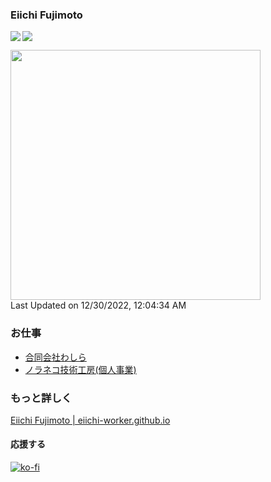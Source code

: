 ### Eiichi Fujimoto

<a href="https://github.com/anuraghazra/github-readme-stats">
  <img align="left" src="https://github-readme-stats.vercel.app/api?username=eiichi-worker&count_private=true&show_icons=true" />
</a>
<a href="https://github.com/anuraghazra/github-readme-stats">
  <img src="https://github-readme-stats.vercel.app/api/top-langs/?username=eiichi-worker" />
</a>

<!--START_SECTION:lapras-card-->
<a href="https://lapras.com/public/eiichi" target="_blank" rel="noopener noreferrer"><img src="https://lapras-card-generator.vercel.app/api/svg?e=3.17&b=2.85&i=3.19&b1=%23ff7b00&b2=%23ffcead&i1=%23fea743&i2=%23fed6a9&l=ja" width="400" ></a>  
Last Updated on 12/30/2022, 12:04:34 AM
<!--END_SECTION:lapras-card-->

### お仕事

- [合同会社わしら](https://washira.co/)
- [ノラネコ技術工房(個人事業)](https://noraneko.tech/) 

### もっと詳しく
[Eiichi Fujimoto | eiichi-worker.github.io](https://github.com/eiichi-worker/eiichi-worker.github.io/blob/main/README.md)

#### 応援する

[![ko-fi](https://ko-fi.com/img/githubbutton_sm.svg)](https://ko-fi.com/M4M351104)

